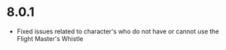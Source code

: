 # 8.0.1
- Fixed issues related to character's who do not have or cannot use the Flight Master's Whistle
